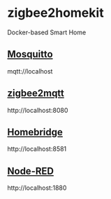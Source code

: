 # zigbee2homekit
Docker-based Smart Home

## [Mosquitto](https://mosquitto.org/)

mqtt://localhost

## [zigbee2mqtt](https://www.zigbee2mqtt.io/)

http://localhost:8080

## [Homebridge](https://homebridge.io/)

http://localhost:8581

## [Node-RED](https://nodered.org/)

http://localhost:1880
